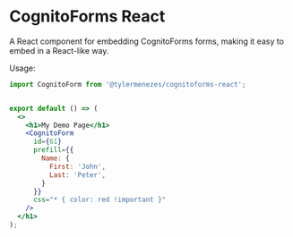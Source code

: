# CognitoForms React

A React component for embedding CognitoForms forms, making it easy to embed in a React-like way.

Usage:

```jsx
import CognitoForm from '@tylermenezes/cognitoforms-react';


export default () => (
  <>
    <h1>My Demo Page</h1>
    <CognitoForm
      id={61}
      prefill={{
        Name: {
          First: 'John',
          Last: 'Peter',
        }
      }}
      css="* { color: red !important }"
    />
  </h1>
);
```
